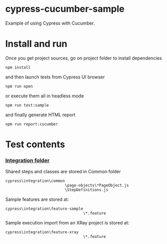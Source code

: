 # cypress-cucumber-sample
Example of using Cypress with Cucumber.


# Install and run
Once you get project sources, go on project folder to install dependencies

  `npm install`

and then launch tests from Cypress UI browser

  `npm run open`

or execute them all in headless mode  

  `npm run test:sample`

and finally generate HTML report

  `npm run report:cucumber`
  


# Test contents

### [Integration folder](https://github.com/DanielJR78/cypress-cucumber-sample/tree/main/cypress/integration)

Shared steps and classes are stored in Common folder
```
cypress\integration\common
                          \page-objects\*PageObject.js
                          \StepDefinitions.js

```
Sample features are stored at:

```
cypress\integration\feature-sample
                                  \*.feature                         

```

Sample execution import from an XRay project is stored at:

```
cypress\integration\feature-xray
                                  \*.feature                         

```

